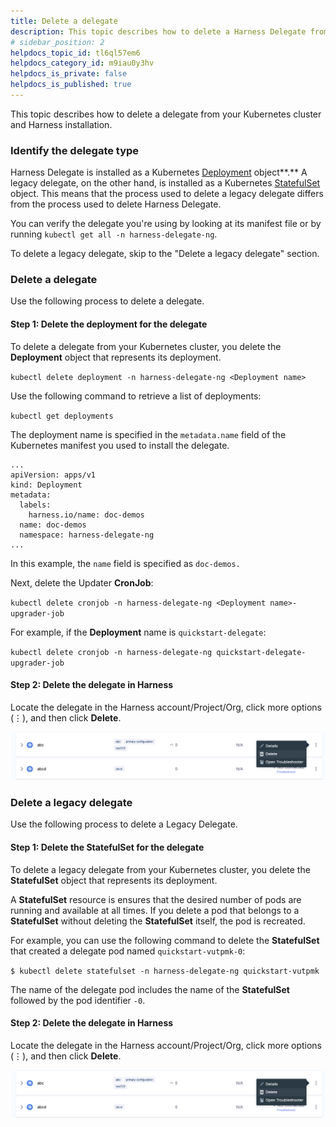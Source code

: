 ```yaml
---
title: Delete a delegate
description: This topic describes how to delete a Harness Delegate from a Kubernetes cluster and Harness.
# sidebar_position: 2
helpdocs_topic_id: tl6ql57em6
helpdocs_category_id: m9iau0y3hv
helpdocs_is_private: false
helpdocs_is_published: true
---
```


This topic describes how to delete a delegate from your Kubernetes cluster and Harness installation.

### Identify the delegate type

Harness Delegate is installed as a Kubernetes [Deployment](https://kubernetes.io/docs/reference/kubernetes-api/workload-resources/deployment-v1/) object**.** A legacy delegate, on the other hand, is installed as a Kubernetes [StatefulSet](https://kubernetes.io/docs/reference/kubernetes-api/workload-resources/stateful-set-v1/) object. This means that the process used to delete a legacy delegate differs from the process used to delete Harness Delegate.

You can verify the delegate you're using by looking at its manifest file or by running `kubectl get all -n harness-delegate-ng`.

To delete a legacy delegate, skip to the "Delete a legacy delegate" section.

### Delete a delegate

Use the following process to delete a delegate.

#### Step 1: Delete the deployment for the delegate

To delete a delegate from your Kubernetes cluster, you delete the **Deployment** object that represents its deployment.

`kubectl delete deployment -n harness-delegate-ng <Deployment name>`

Use the following command to retrieve a list of deployments:

`kubectl get deployments`

The deployment name is specified in the `metadata.name` field of the Kubernetes manifest you used to install the delegate.


```
...  
apiVersion: apps/v1  
kind: Deployment  
metadata:  
  labels:  
    harness.io/name: doc-demos  
  name: doc-demos  
  namespace: harness-delegate-ng  
...
```
In this example, the `name` field is specified as `doc-demos.`

Next, delete the Updater **CronJob**:

`kubectl delete cronjob -n harness-delegate-ng <Deployment name>-upgrader-job`

For example, if the **Deployment** name is `quickstart-delegate`:

`kubectl delete cronjob -n harness-delegate-ng quickstart-delegate-upgrader-job`

#### Step 2: Delete the delegate in Harness

Locate the delegate in the Harness account/Project/Org, click more options (⋮), and then click **Delete**.

![](static/delete-a-delegate-15.png)
### Delete a legacy delegate

Use the following process to delete a Legacy Delegate.

#### Step 1: Delete the StatefulSet for the delegate

To delete a legacy delegate from your Kubernetes cluster, you delete the **StatefulSet** object that represents its deployment.

A **StatefulSet** resource is ensures that the desired number of pods are running and available at all times. If you delete a pod that belongs to a **StatefulSet** without deleting the **StatefulSet** itself, the pod is recreated.

For example, you can use the following command to delete the **StatefulSet** that created a delegate pod named `quickstart-vutpmk-0`:

`$ kubectl delete statefulset -n harness-delegate-ng quickstart-vutpmk`

The name of the delegate pod includes the name of the **StatefulSet** followed by the pod identifier `-0`.

#### Step 2: Delete the delegate in Harness

Locate the delegate in the Harness account/Project/Org, click more options (⋮), and then click **Delete**.

![](static/delete-a-delegate-16.png)
